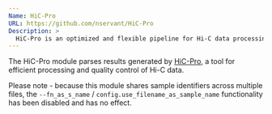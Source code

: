 ```yaml
---
Name: HiC-Pro
URL: https://github.com/nservant/HiC-Pro
Description: >
  HiC-Pro is an optimized and flexible pipeline for Hi-C data processing.
---
```


The HiC-Pro module parses results generated by
[HiC-Pro](https://github.com/nservant/HiC-Pro), a tool for efficient processing and quality control of Hi-C data.

Please note - because this module shares sample identifiers across multiple files,
the `--fn_as_s_name` / `config.use_filename_as_sample_name` functionality has been disabled and has no effect.
